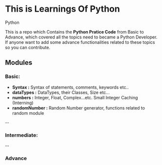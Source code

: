 # This is Learnings Of Python
Python

This is a repo which Contains the **Python Pratice Code** from Basic to Advance, which covered all the topics need to became a Python Developer. If anyone want  to add some advance functionalities related to these topics so you can contribute.


## Modules

### Basic:
- **Syntax :** Syntax of statements, comments, keywords etc..
- **dataTypes :** DataTypes, their Classes, Size etc...
- **numbers :** Integer, Float, Complex...etc. Small Integer Caching (Interning)
- **randomNumber :** Random Number generator, functions related to random module 



-- 
### Intermediate:

--
### Advance
